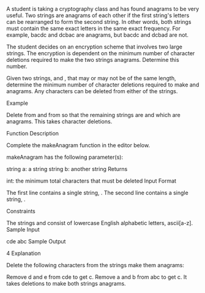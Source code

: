 A student is taking a cryptography class and has found anagrams to be very useful. Two strings are anagrams of each other if the first string's letters can be rearranged to form the second string. In other words, both strings must contain the same exact letters in the same exact frequency. For example, bacdc and dcbac are anagrams, but bacdc and dcbad are not.

The student decides on an encryption scheme that involves two large strings. The encryption is dependent on the minimum number of character deletions required to make the two strings anagrams. Determine this number.

Given two strings,  and , that may or may not be of the same length, determine the minimum number of character deletions required to make  and  anagrams. Any characters can be deleted from either of the strings.

Example


Delete  from  and  from  so that the remaining strings are  and  which are anagrams. This takes  character deletions.

Function Description

Complete the makeAnagram function in the editor below.

makeAnagram has the following parameter(s):

string a: a string
string b: another string
Returns

int: the minimum total characters that must be deleted
Input Format

The first line contains a single string, .
The second line contains a single string, .

Constraints

The strings  and  consist of lowercase English alphabetic letters, ascii[a-z].
Sample Input

cde
abc
Sample Output

4
Explanation

Delete the following characters from the strings make them anagrams:

Remove d and e from cde to get c.
Remove a and b from abc to get c.
It takes  deletions to make both strings anagrams.